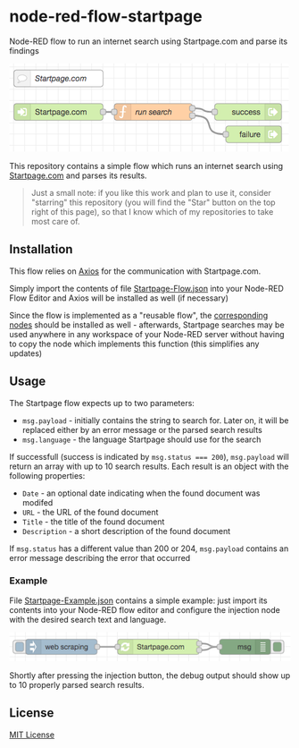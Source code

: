 # node-red-flow-startpage #

Node-RED flow to run an internet search using Startpage.com and parse its findings

![Startpage Flow Screenshot](./Startpage-Flow.png)

This repository contains a simple flow which runs an internet search using [Startpage.com](https://www.startpage.com/) and parses its results.

> Just a small note: if you like this work and plan to use it, consider "starring" this repository (you will find the "Star" button on the top right of this page), so that I know which of my repositories to take most care of.

## Installation ##

This flow relies on [Axios](https://axios-http.com/) for the communication with Startpage.com.

Simply import the contents of file [Startpage-Flow.json](./Startpage-Flow.json) into your Node-RED Flow Editor and Axios will be installed as well (if necessary)

Since the flow is implemented as a "reusable flow", the [corresponding nodes](https://github.com/rozek/node-red-contrib-reusable-flows) should be installed as well - afterwards, Startpage searches may be used anywhere in any workspace of your Node-RED server without having to copy the node which implements this function (this simplifies any updates)

## Usage ##

The Startpage flow expects up to two parameters:

* `msg.payload` - initially contains the string to search for. Later on, it will be replaced either by an error message or the parsed search results
* `msg.language` - the language Startpage should use for the search

If successfull (success is indicated by `msg.status === 200`), `msg.payload` will return an array with up to 10 search results. Each result is an object with the following properties:

* `Date` - an optional date indicating when the found document was modifed
* `URL` - the URL of the found document
* `Title` - the title of the found document
* `Description` - a short description of the found document

If `msg.status` has a different value than 200 or 204, `msg.payload` contains an error message describing the error that occurred

### Example ###

File [Startpage-Example.json](./Startpage-Example.json) contains a simple example: just import its contents into your Node-RED flow editor and configure the injection node with the desired search text and language.

![Startpage Example Screenshot](./Startpage-Example.png)

Shortly after pressing the injection button, the debug output should show up to 10 properly parsed search results.

## License ##

[MIT License](LICENSE.md)
